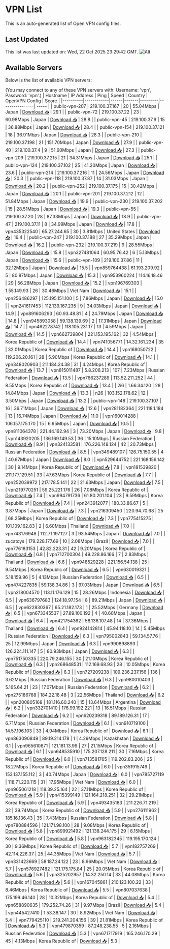 # VPN List

This is an auto-generated list of Open VPN config files.

## Last Updated

This list was last updated on: Wed, 22 Oct 2025 23:29:42 GMT.
![Alt](https://repobeats.axiom.co/api/embed/186b98318ef1479477931607c1ad7d823f12451f.svg "Repobeats analytics image")

## Available Servers

Below is the list of available VPN servers:

(You may connect to any of these VPN servers with: Username: 'vpn', Password: 'vpn'.)
| Hostname | IP Address | Ping | Speed | Country | OpenVPN Config | Score |
|----------|------------|------|-------|---------|----------------| ----- |
| public-vpn-207 | 219.100.37.167 | 20 | 55.04Mbps | Japan | [Download 📥](./configs/server_0_JP.ovpn) | 29.1 |
| public-vpn-72 | 219.100.37.22 | 23 | 60.98Mbps | Japan | [Download 📥](./configs/server_1_JP.ovpn) | 28.8 |
| public-vpn-45 | 219.100.37.9 | 15 | 36.88Mbps | Japan | [Download 📥](./configs/server_2_JP.ovpn) | 28.4 |
| public-vpn-154 | 219.100.37.121 | 18 | 36.91Mbps | Japan | [Download 📥](./configs/server_3_JP.ovpn) | 28.3 |
| public-vpn-210 | 219.100.37.198 | 21 | 151.70Mbps | Japan | [Download 📥](./configs/server_4_JP.ovpn) | 27.9 |
| public-vpn-40 | 219.100.37.4 | 9 | 51.60Mbps | Japan | [Download 📥](./configs/server_5_JP.ovpn) | 27.3 |
| public-vpn-209 | 219.100.37.215 | 21 | 34.31Mbps | Japan | [Download 📥](./configs/server_6_JP.ovpn) | 25.1 |
| public-vpn-124 | 219.100.37.102 | 25 | 41.20Mbps | Japan | [Download 📥](./configs/server_7_JP.ovpn) | 23.6 |
| public-vpn-214 | 219.100.37.216 | 11 | 24.56Mbps | Japan | [Download 📥](./configs/server_8_JP.ovpn) | 20.3 |
| public-vpn-118 | 219.100.37.87 | 14 | 31.03Mbps | Japan | [Download 📥](./configs/server_9_JP.ovpn) | 20.2 |
| public-vpn-252 | 219.100.37.175 | 15 | 30.42Mbps | Japan | [Download 📥](./configs/server_10_JP.ovpn) | 20.1 |
| public-vpn-201 | 219.100.37.212 | 12 | 51.84Mbps | Japan | [Download 📥](./configs/server_11_JP.ovpn) | 19.9 |
| public-vpn-230 | 219.100.37.202 | 15 | 28.51Mbps | Japan | [Download 📥](./configs/server_12_JP.ovpn) | 19.3 |
| public-vpn-55 | 219.100.37.20 | 28 | 87.33Mbps | Japan | [Download 📥](./configs/server_13_JP.ovpn) | 18.9 |
| public-vpn-47 | 219.100.37.11 | 8 | 34.99Mbps | Japan | [Download 📥](./configs/server_14_JP.ovpn) | 17.8 |
| vpn435322540 | 65.27.244.65 | 30 | 3.81Mbps | United States | [Download 📥](./configs/server_15_US.ovpn) | 16.4 |
| public-vpn-247 | 219.100.37.188 | 27 | 35.29Mbps | Japan | [Download 📥](./configs/server_16_JP.ovpn) | 16.2 |
| public-vpn-232 | 219.100.37.219 | 9 | 28.55Mbps | Japan | [Download 📥](./configs/server_17_JP.ovpn) | 15.8 |
| vpn327481064 | 60.95.76.42 | 6 | 5.13Mbps | Japan | [Download 📥](./configs/server_18_JP.ovpn) | 15.6 |
| public-vpn-109 | 219.100.37.86 | 11 | 32.12Mbps | Japan | [Download 📥](./configs/server_19_JP.ovpn) | 15.5 |
| vpn859764438 | 61.193.209.92 | 5 | 80.87Mbps | Japan | [Download 📥](./configs/server_20_JP.ovpn) | 15.3 |
| vpn953960224 | 114.16.18.46 | 29 | 56.28Mbps | Japan | [Download 📥](./configs/server_21_JP.ovpn) | 15.2 |
| vpn196769303 | 1.55.149.93 | 26 | 30.46Mbps | Viet Nam | [Download 📥](./configs/server_22_VN.ovpn) | 15.1 |
| vpn256486297 | 125.195.151.100 | 5 | 7.86Mbps | Japan | [Download 📥](./configs/server_23_JP.ovpn) | 15.0 |
| vpn241617453 | 112.139.167.235 | 9 | 34.03Mbps | Japan | [Download 📥](./configs/server_24_JP.ovpn) | 14.9 |
| vpn891606293 | 60.93.48.81 | 4 | 24.79Mbps | Japan | [Download 📥](./configs/server_25_JP.ovpn) | 14.8 |
| vpn945893058 | 59.138.139.69 | 2 | 17.31Mbps | Japan | [Download 📥](./configs/server_26_JP.ovpn) | 14.7 |
| vpn462278742 | 118.105.231.17 | 13 | 4.59Mbps | Japan | [Download 📥](./configs/server_27_JP.ovpn) | 14.5 |
| vpn662739804 | 221.153.195.162 | 32 | 4.54Mbps | Korea Republic of | [Download 📥](./configs/server_28_KR.ovpn) | 14.4 |
| vpn741056771 | 14.32.161.234 | 35 | 32.01Mbps | Korea Republic of | [Download 📥](./configs/server_29_KR.ovpn) | 14.4 |
| vpn168050722 | 119.206.20.161 | 28 | 5.90Mbps | Korea Republic of | [Download 📥](./configs/server_30_KR.ovpn) | 14.1 |
| vpn348020903 | 211.184.24.38 | 31 | 4.24Mbps | Korea Republic of | [Download 📥](./configs/server_31_KR.ovpn) | 13.7 |
| vpn815011487 | 5.8.206.213 | 107 | 7.23Mbps | Russian Federation | [Download 📥](./configs/server_32_RU.ovpn) | 13.5 |
| vpn766237289 | 113.52.211.252 | 44 | 8.55Mbps | Korea Republic of | [Download 📥](./configs/server_33_KR.ovpn) | 13.4 |
| 2i6 | 1.66.34.120 | 28 | 14.84Mbps | Japan | [Download 📥](./configs/server_34_JP.ovpn) | 13.3 |
| n26 | 103.152.178.62 | 12 | 3.50Mbps | Japan | [Download 📥](./configs/server_35_JP.ovpn) | 13.2 |
| public-vpn-148 | 219.100.37.107 | 16 | 36.71Mbps | Japan | [Download 📥](./configs/server_36_JP.ovpn) | 12.6 |
| vpn281182364 | 221.118.1.184 | 13 | 16.74Mbps | Japan | [Download 📥](./configs/server_37_JP.ovpn) | 11.0 |
| vpn160014288 | 106.157.175.170 | 15 | 6.95Mbps | Japan | [Download 📥](./configs/server_38_JP.ovpn) | 10.5 |
| vpn811064378 | 221.44.162.94 | 3 | 73.20Mbps | Japan | [Download 📥](./configs/server_39_JP.ovpn) | 9.8 |
| vpn143920205 | 136.169.149.53 | 36 | 15.10Mbps | Russian Federation | [Download 📥](./configs/server_40_RU.ovpn) | 8.9 |
| vpn324133581 | 176.226.148.124 | 42 | 20.73Mbps | Russian Federation | [Download 📥](./configs/server_41_RU.ovpn) | 8.5 |
| vpn349489107 | 126.75.150.55 | 4 | 40.67Mbps | Japan | [Download 📥](./configs/server_42_JP.ovpn) | 8.0 |
| vpn529644752 | 221.168.156.142 | 30 | 9.14Mbps | Korea Republic of | [Download 📥](./configs/server_43_KR.ovpn) | 7.8 |
| vpn181539820 | 211.177.129.51 | 33 | 47.63Mbps | Korea Republic of | [Download 📥](./configs/server_44_KR.ovpn) | 7.7 |
| vpn252039972 | 217.178.5.141 | 22 | 21.63Mbps | Japan | [Download 📥](./configs/server_45_JP.ovpn) | 7.5 |
| vpn219770251 | 59.25.221.176 | 26 | 7.08Mbps | Korea Republic of | [Download 📥](./configs/server_46_KR.ovpn) | 7.4 |
| vpn994791736 | 61.80.201.104 | 23 | 9.59Mbps | Korea Republic of | [Download 📥](./configs/server_47_KR.ovpn) | 7.4 |
| vpn243912077 | 180.33.86.67 | 5 | 3.87Mbps | Japan | [Download 📥](./configs/server_48_JP.ovpn) | 7.3 |
| vpn216309450 | 220.94.70.68 | 25 | 68.25Mbps | Korea Republic of | [Download 📥](./configs/server_49_KR.ovpn) | 7.3 |
| vpn775415275 | 101.109.162.83 | 2 | 6.60Mbps | Thailand | [Download 📥](./configs/server_50_TH.ovpn) | 7.0 |
| vpn743176948 | 112.71.197.127 | 3 | 93.54Mbps | Japan | [Download 📥](./configs/server_51_JP.ovpn) | 7.0 |
| zucatoys | 179.228.177.69 | 10 | 2.08Mbps | Brazil | [Download 📥](./configs/server_52_BR.ovpn) | 7.0 |
| vpn776183153 | 42.82.223.31 | 42 | 9.20Mbps | Korea Republic of | [Download 📥](./configs/server_53_KR.ovpn) | 6.8 |
| vpn712700304 | 49.228.86.166 | 7 | 2.83Mbps | Thailand | [Download 📥](./configs/server_54_TH.ovpn) | 6.6 |
| vpn948529228 | 221.156.54.138 | 25 | 9.54Mbps | Korea Republic of | [Download 📥](./configs/server_55_KR.ovpn) | 6.5 |
| vpn630019321 | 5.18.159.96 | 5 | 4.13Mbps | Russian Federation | [Download 📥](./configs/server_56_RU.ovpn) | 6.5 |
| vpn474227835 | 59.138.34.86 | 3 | 97.03Mbps | Japan | [Download 📥](./configs/server_57_JP.ovpn) | 6.5 |
| vpn218004570 | 113.11.176.129 | 15 | 28.26Mbps | Indonesia | [Download 📥](./configs/server_58_ID.ovpn) | 6.5 |
| vpn636797683 | 124.18.97.154 | 8 | 89.21Mbps | Japan | [Download 📥](./configs/server_59_JP.ovpn) | 6.5 |
| vpn622830367 | 65.21.182.173 | 1 | 25.52Mbps | Germany | [Download 📥](./configs/server_60_DE.ovpn) | 6.5 |
| vpn673345537 | 27.89.100.192 | 4 | 40.60Mbps | Japan | [Download 📥](./configs/server_61_JP.ovpn) | 6.4 |
| vpn421754362 | 58.136.107.48 | 14 | 37.36Mbps | Thailand | [Download 📥](./configs/server_62_TH.ovpn) | 6.4 |
| vpn924142814 | 45.94.118.10 | 14 | 5.45Mbps | Russian Federation | [Download 📥](./configs/server_63_RU.ovpn) | 6.3 |
| vpn795002843 | 59.134.57.76 | 25 | 12.99Mbps | Japan | [Download 📥](./configs/server_64_JP.ovpn) | 6.3 |
| vpn990898893 | 126.224.111.147 | 5 | 80.93Mbps | Japan | [Download 📥](./configs/server_65_JP.ovpn) | 6.3 |
| vpn751750335 | 220.79.246.155 | 30 | 21.10Mbps | Korea Republic of | [Download 📥](./configs/server_66_KR.ovpn) | 6.3 |
| vpn268648531 | 112.169.68.93 | 28 | 10.05Mbps | Korea Republic of | [Download 📥](./configs/server_67_KR.ovpn) | 6.3 |
| vpn727209238 | 109.236.237.156 | 136 | 3.62Mbps | Russian Federation | [Download 📥](./configs/server_68_RU.ovpn) | 6.3 |
| vpn980010403 | 5.165.64.21 | 23 | 17.07Mbps | Russian Federation | [Download 📥](./configs/server_69_RU.ovpn) | 6.2 |
| vpn275186768 | 184.22.18.48 | 3 | 22.56Mbps | Thailand | [Download 📥](./configs/server_70_TH.ovpn) | 6.2 |
| vpn200805168 | 181.116.60.240 | 15 | 13.64Mbps | Argentina | [Download 📥](./configs/server_71_AR.ovpn) | 6.2 |
| vpn332701410 | 176.99.192.221 | 13 | 16.51Mbps | Russian Federation | [Download 📥](./configs/server_72_RU.ovpn) | 6.2 |
| vpn620239318 | 89.189.126.31 | 17 | 6.71Mbps | Russian Federation | [Download 📥](./configs/server_73_RU.ovpn) | 6.1 |
| vpn910719100 | 14.57.196.103 | 33 | 4.94Mbps | Korea Republic of | [Download 📥](./configs/server_74_KR.ovpn) | 6.1 |
| vpn863090849 | 89.19.214.178 | 1 | 4.29Mbps | Kazakhstan | [Download 📥](./configs/server_75_KZ.ovpn) | 6.1 |
| vpn965610871 | 121.181.13.99 | 27 | 21.15Mbps | Korea Republic of | [Download 📥](./configs/server_76_KR.ovpn) | 6.1 |
| vpn648535910 | 175.207.128.211 | 30 | 7.16Mbps | Korea Republic of | [Download 📥](./configs/server_77_KR.ovpn) | 6.0 |
| vpn713581765 | 119.202.83.206 | 25 | 18.27Mbps | Korea Republic of | [Download 📥](./configs/server_78_KR.ovpn) | 6.0 |
| vpn351915749 | 153.137.155.112 | 3 | 40.74Mbps | Japan | [Download 📥](./configs/server_79_JP.ovpn) | 6.0 |
| vpn785727119 | 118.71.220.115 | 31 | 17.95Mbps | Viet Nam | [Download 📥](./configs/server_80_VN.ovpn) | 6.0 |
| vpn965061218 | 118.39.25.164 | 22 | 37.11Mbps | Korea Republic of | [Download 📥](./configs/server_81_KR.ovpn) | 5.9 |
| vpn415399149 | 121.164.218.251 | 32 | 29.21Mbps | Korea Republic of | [Download 📥](./configs/server_82_KR.ovpn) | 5.9 |
| vpn493435183 | 211.226.71.219 | 32 | 39.74Mbps | Korea Republic of | [Download 📥](./configs/server_83_KR.ovpn) | 5.9 |
| vpn276111962 | 185.16.136.43 | 35 | 7.43Mbps | Russian Federation | [Download 📥](./configs/server_84_RU.ovpn) | 5.8 |
| vpn780884596 | 121.171.98.100 | 28 | 9.08Mbps | Korea Republic of | [Download 📥](./configs/server_85_KR.ovpn) | 5.8 |
| vpn899921492 | 121.138.244.175 | 29 | 8.15Mbps | Korea Republic of | [Download 📥](./configs/server_86_KR.ovpn) | 5.8 |
| vpn963182345 | 119.195.170.124 | 30 | 9.36Mbps | Korea Republic of | [Download 📥](./configs/server_87_KR.ovpn) | 5.7 |
| vpn182757269 | 42.114.226.37 | 25 | 44.35Mbps | Viet Nam | [Download 📥](./configs/server_88_VN.ovpn) | 5.7 |
| vpn331423669 | 58.187.24.122 | 23 | 8.96Mbps | Viet Nam | [Download 📥](./configs/server_89_VN.ovpn) | 5.7 |
| vpn576927482 | 121.175.175.84 | 25 | 20.05Mbps | Korea Republic of | [Download 📥](./configs/server_90_KR.ovpn) | 5.6 |
| vpn325202957 | 14.32.250.14 | 33 | 44.08Mbps | Korea Republic of | [Download 📥](./configs/server_91_KR.ovpn) | 5.6 |
| vpn167045861 | 210.123.100.22 | 33 | 8.46Mbps | Korea Republic of | [Download 📥](./configs/server_92_KR.ovpn) | 5.5 |
| vpn807037638 | 175.199.46.140 | 28 | 10.32Mbps | Korea Republic of | [Download 📥](./configs/server_93_KR.ovpn) | 5.4 |
| vpn658890635 | 179.252.74.26 | 31 | 9.97Mbps | Brazil | [Download 📥](./configs/server_94_BR.ovpn) | 5.4 |
| vpn445427410 | 1.53.38.147 | 30 | 8.92Mbps | Viet Nam | [Download 📥](./configs/server_95_VN.ovpn) | 5.4 |
| vpn779425110 | 219.241.204.156 | 39 | 21.81Mbps | Korea Republic of | [Download 📥](./configs/server_96_KR.ovpn) | 5.3 |
| vpn479870359 | 87.248.238.55 | 5 | 2.16Mbps | Russian Federation | [Download 📥](./configs/server_97_RU.ovpn) | 5.3 |
| vpn671717919 | 165.246.170.29 | 45 | 4.13Mbps | Korea Republic of | [Download 📥](./configs/server_98_KR.ovpn) | 5.3 |
